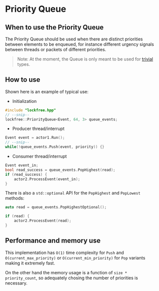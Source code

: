 # Priority Queue

## When to use the Priority Queue
The Priority Queue should be used when there are distinct priorities between elements to be enqueued, for instance different urgency signals between threads or packets of different priorities.

> Note: At the moment, the Queue is only meant to be used for [trivial](https://en.cppreference.com/w/cpp/language/classes#Trivial_class) types.

## How to use
Shown here is an example of typical use:
* Initialization
```cpp
#include "lockfree.hpp"
// --snip--
lockfree::PriorityQueue<Event, 64, 3> queue_events;
```

* Producer thread/interrupt
```cpp
Event event = actor1.Run();
// --snip--
while(!queue_events.Push(event, priority)) {}
```

* Consumer thread/interrupt
```cpp
Event event_in;
bool read_success = queue_events.PopHighest(read);
if (read_success) {
    actor2.ProcessEvent(event_in);
}
```

There is also a `std::optional` API for the `PopHighest` and `PopLowest` methods:
```c
auto read = queue_events.PopHighestOptional();

if (read) {
    actor2.ProcessEvent(read);
}
```

## Performance and memory use

This implementation has `O(1)` time complexity for `Push` and `O(current_max_priority)` or `O(current_min_priority)` for `Pop` variants making it extremely fast. 

On the other hand the memory usage is a function of `size * priority_count`, so adequately chosing the number of priorities is necessary.

